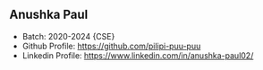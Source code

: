 ## Anushka Paul
- Batch: 2020-2024 {CSE}
- Github Profile: https://github.com/pilipi-puu-puu
- Linkedin Profile: https://www.linkedin.com/in/anushka-paul02/
